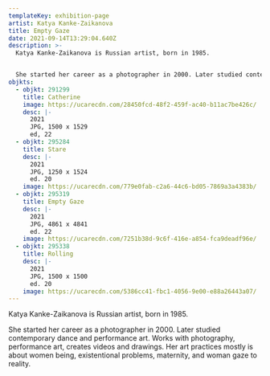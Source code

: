 ```yaml
---
templateKey: exhibition-page
artist: Katya Kanke-Zaikanova
title: Empty Gaze
date: 2021-09-14T13:29:04.640Z
description: >-
  Katya Kanke-Zaikanova is Russian artist, born in 1985. 


  She started her career as a photographer in 2000. Later studied contemporary dance and performance art. Works with photography, performance art, creates videos and drawings. Her art practices mostly is about women being, existential problems, maternity, and woman gaze to reality.
objkts:
  - objkt: 291299
    title: Catherine
    image: https://ucarecdn.com/28450fcd-48f2-459f-ac40-b11ac7be426c/
    desc: |-
      2021
      JPG, 1500 x 1529
      ed, 22
  - objkt: 295284
    title: Stare
    desc: |-
      2021
      JPG, 1250 x 1524
      ed. 20
    image: https://ucarecdn.com/779e0fab-c2a6-44c6-bd05-7869a3a4383b/
  - objkt: 295319
    title: Empty Gaze
    desc: |-
      2021
      JPG, 4861 x 4841
      ed. 22
    image: https://ucarecdn.com/7251b38d-9c6f-416e-a854-fca9deadf96e/
  - objkt: 295338
    title: Rolling
    desc: |-
      2021
      JPG, 1500 x 1500
      ed. 20
    image: https://ucarecdn.com/5386cc41-fbc1-4056-9e00-e88a26443a07/
---
```

Katya Kanke-Zaikanova is Russian artist, born in 1985. 

She started her career as a photographer in 2000. Later studied contemporary dance and performance art. Works with photography, performance art, creates videos and drawings. Her art practices mostly is about women being, existentional problems, maternity, and woman gaze to reality.